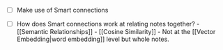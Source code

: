 - [ ]  Make use of Smart connections
- [ ] How does Smart connections work at relating notes together? 
      - [[Semantic Relationships]]
      - [[Cosine Similarity]]
      - Not at the [[Vector Embedding|word embedding]] level but whole notes.

